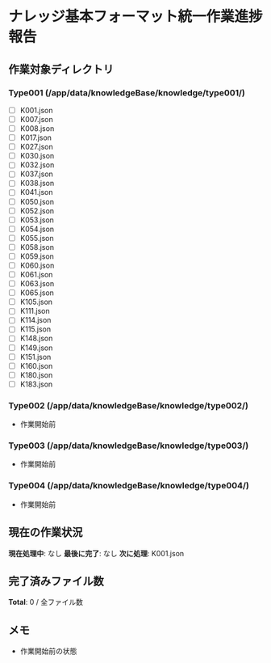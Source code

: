 # ナレッジ基本フォーマット統一作業進捗報告

## 作業対象ディレクトリ

### Type001 (/app/data/knowledgeBase/knowledge/type001/)
- [ ] K001.json
- [ ] K007.json
- [ ] K008.json
- [ ] K017.json
- [ ] K027.json
- [ ] K030.json
- [ ] K032.json
- [ ] K037.json
- [ ] K038.json
- [ ] K041.json
- [ ] K050.json
- [ ] K052.json
- [ ] K053.json
- [ ] K054.json
- [ ] K055.json
- [ ] K058.json
- [ ] K059.json
- [ ] K060.json
- [ ] K061.json
- [ ] K063.json
- [ ] K065.json
- [ ] K105.json
- [ ] K111.json
- [ ] K114.json
- [ ] K115.json
- [ ] K148.json
- [ ] K149.json
- [ ] K151.json
- [ ] K160.json
- [ ] K180.json
- [ ] K183.json

### Type002 (/app/data/knowledgeBase/knowledge/type002/)
- 作業開始前

### Type003 (/app/data/knowledgeBase/knowledge/type003/)
- 作業開始前

### Type004 (/app/data/knowledgeBase/knowledge/type004/)
- 作業開始前

## 現在の作業状況

**現在処理中**: なし
**最後に完了**: なし
**次に処理**: K001.json

## 完了済みファイル数
**Total**: 0 / 全ファイル数

## メモ
- 作業開始前の状態